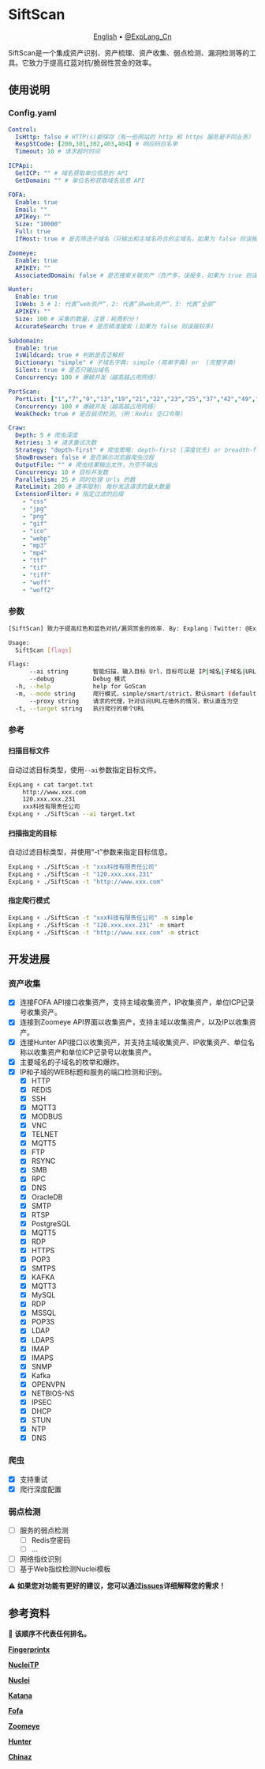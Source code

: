 # SiftScan

<p align="center">
  <a href="./README.md">English</a> •
  <a href="https://twitter.com/ExpLang_Cn">@ExpLang_Cn</a>
</p>

SiftScan是一个集成资产识别、资产梳理、资产收集、弱点检测、漏洞检测等的工具。它致力于提高红蓝对抗/脆弱性赏金的效率。

## 使用说明

### Config.yaml

```yaml
Control:
  IsHttp: false # HTTP(s)都保存（有一些网站的 http 和 https 服务是不同业务）
  RespStCode: [200,301,302,403,404] # 响应码白名单
  Timeout: 10 # 请求超时时间

ICPApi:
  GetICP: "" # 域名获取单位信息的 API
  GetDomain: "" # 单位名称获取域名信息 API

FOFA:
  Enable: true
  Email: ""
  APIKey: ""
  Size: "10000"
  Full: true
  IfHost: true # 是否筛选子域名（只输出和主域名符合的主域名，如果为 false 则误报较多）

Zoomeye:
  Enable: true
  APIKEY: ""
  AssociatedDomain: false # 是否搜索关联资产（资产多，误报多，如果为 true 则误报较多）

Hunter:
  Enable: true
  IsWeb: 3 # 1: 代表”web资产“，2: 代表”非web资产“，3: 代表”全部“
  APIKEY: ""
  Size: 100 # 采集的数量，注意：耗费积分！
  AccurateSearch: true # 是否精准搜索 (如果为 false 则误报较多)

Subdomain:
  Enable: true
  IsWildcard: true # 判断是否泛解析
  Dictionary: "simple" # 子域名字典: simple (简单字典) or  (完整字典)
  Silent: true # 是否只输出域名
  Concurrency: 100 # 爆破并发（越高越占用网络）

PortScan:
  PortList: ["1","7","9","13","19","21","22","23","25","37","42","49","53","69","79","80","81","85","105","109","110","111","113","123","135","137","138","139","143","161","179","222","264","384","389","402","407","443","444","445","446","465","500","502","512","513","514","515","523","524","540","548","554","587","617","623","689","705","771","783","873","888","902","910","912","921","993","995","998","1000","1024","1030","1035","1090","1098","1099","1100","1101","1102","1103","1128","1129","1158","1199","1211","1220","1234","1241","1300","1311","1352","1433","1434","1435","1440","1494","1521","1530","1533","1581","1582","1604","1720","1723","1755","1811","1900","2000","2001","2049","2082","2083","2100","2103","2121","2199","2207","2222","2323","2362","2375","2380","2381","2525","2533","2598","2601","2604","2638","2809","2947","2967","3000","3037","3050","3057","3128","3200","3217","3273","3299","3306","3311","3312","3389","3460","3500","3628","3632","3690","3780","3790","3817","4000","4322","4433","4444","4445","4659","4679","4848","5000","5038","5040","5051","5060","5061","5093","5168","5247","5250","5351","5353","5355","5400","5405","5432","5433","5498","5520","5521","5554","5555","5560","5580","5601","5631","5632","5666","5800","5814","5900","5901","5902","5903","5904","5905","5906","5907","5908","5909","5910","5920","5984","5985","5986","6000","6050","6060","6070","6080","6082","6101","6106","6112","6262","6379","6405","6502","6503","6504","6542","6660","6661","6667","6905","6988","7001","7021","7071","7080","7144","7181","7210","7443","7510","7579","7580","7700","7770","7777","7778","7787","7800","7801","7879","7902","8000","8001","8008","8014","8020","8023","8028","8030","8080","8081","8082","8087","8090","8095","8161","8180","8205","8222","8300","8303","8333","8400","8443","8444","8503","8800","8812","8834","8880","8888","8889","8890","8899","8901","8902","8903","9000","9002","9060","9080","9081","9084","9090","9099","9100","9111","9152","9200","9390","9391","9443","9495","9809","9810","9812","9813","9814","9815","9855","9999","10000","10001","10008","10050","10051","10080","10098","10162","10202","10203","10443","10616","10628","11000","11099","11211","11234","11333","12174","12203","12221","12345","12397","12401","13364","13500","13838","14330","15200","16102","17185","17200","18881","19300","19810","20010","20031","20034","20101","20111","20171","20222","22222","23472","23791","23943","25000","25025","26000","26122","27000","27017","27888","28222","28784","30000","30718","31001","31099","32764","32913","34205","34443","37718","38080","38292","40007","41025","41080","41523","41524","44334","44818","45230","46823","46824","47001","47002","48899","49152","50000","50001","50002","50003","50004","50013","50500","50501","50502","50503","50504","52302","55553","57772","62078","62514","65535","82","83","84","86","88","89","90","91","99","800","801","808","880","889","1010","1980","2018","2019","3505","6677","7000","7002","7003","7005","7007","7070","7200","7890","8002","8003","8004","8006","8009","8010","8011","8012","8016","8042","8053","8060","8069","8070","8083","8084","8085","8086","8088","8089","8091","8099","8100","8118","8123","8172","8181","8200","8243","8251","8280","8281","8360","8484","8500","8879","8881","8983","8989","9001","9043","9085","9091","9800","9981","10002","10003","12443","15672","16080","18080","18082","18091","18092","20720","28017","38501","38888"]
  Concurrency: 100 # 爆破并发（越高越占用网络）
  WeakCheck: true # 是否弱项检测,（例：Redis 空口令等）

Craw:
  Depth: 5 # 爬虫深度
  Retries: 3 # 请求重试次数
  Strategy: "depth-first" # 爬虫策略: depth-first (深度优先) or breadth-first (广度优先)
  ShowBrowser: false # 是否展示浏览器爬虫过程
  OutputFile: "" # 爬虫结果输出文件，为空不输出
  Concurrency: 10 # 目标并发数
  Parallelism: 25 # 同时处理 Urls 的数
  RateLimit: 200 # 速率限制: 每秒发送请求的最大数量
  ExtensionFilter: # 指定过滤的后缀
    - "css"
    - "jpg"
    - "png"
    - "gif"
    - "ico"
    - "webp"
    - "mp3"
    - "mp4"
    - "ttf"
    - "tif"
    - "tiff"
    - "woff"
    - "woff2"
```

### 参数

```bash
[SiftScan] 致力于提高红色和蓝色对抗/漏洞赏金的效率. By: Explang｜Twitter: @ExpLang_Cn

Usage:
  SiftScan [flags]

Flags:
      --ai string       智能扫描，输入目标 Url，目标可以是 IP|域名|子域名|URL，程序会自动识别目标类型构建扫描流程并进行扫描
      --debug           Debug 模式
  -h, --help            help for GoScan
  -m, --mode string     爬行模式，simple/smart/strict，默认smart (default "smart")
      --proxy string    请求的代理，针对访问URL在墙外的情况，默认直连为空
  -t, --target string   执行爬行的单个URL
```

### 参考

#### 扫描目标文件

自动过滤目标类型，使用`--ai`参数指定目标文件。

```bash
ExpLang ⚡ cat target.txt
	http://www.xxx.com
	120.xxx.xxx.231
	xxx科技有限责任公司
ExpLang ⚡ ./SiftScan --ai target.txt
```

#### 扫描指定的目标

自动过滤目标类型，并使用“-t”参数来指定目标信息。

```bash
ExpLang ⚡ ./SiftScan -t "xxx科技有限责任公司"
ExpLang ⚡ ./SiftScan -t "120.xxx.xxx.231"
ExpLang ⚡ ./SiftScan -t "http://www.xxx.com"
```

#### 指定爬行模式

```bash
ExpLang ⚡ ./SiftScan -t "xxx科技有限责任公司" -m simple
ExpLang ⚡ ./SiftScan -t "120.xxx.xxx.231" -m smart
ExpLang ⚡ ./SiftScan -t "http://www.xxx.com" -m strict
```

## 开发进展

### 资产收集

- [x] 连接FOFA API接口收集资产，支持主域收集资产，IP收集资产，单位ICP记录号收集资产。
- [x] 连接到Zoomeye API界面以收集资产，支持主域以收集资产，以及IP以收集资产。
- [x] 连接Hunter API接口以收集资产，并支持主域收集资产、IP收集资产、单位名称以收集资产和单位ICP记录号以收集资产。
- [x] 主要域名的子域名的枚举和爆炸。
- [x] IP和子域的WEB标题和服务的端口检测和识别。
  - [x] HTTP
  - [x] REDIS
  - [x] SSH
  - [x] MQTT3
  - [x] MODBUS
  - [x] VNC
  - [x] TELNET
  - [x] MQTT5
  - [x] FTP
  - [x] RSYNC
  - [x] SMB
  - [x] RPC
  - [x] DNS
  - [x] OracleDB
  - [x] SMTP
  - [x] RTSP
  - [x] PostgreSQL
  - [x] MQTT5
  - [x] RDP
  - [x] HTTPS
  - [x] POP3
  - [x] SMTPS
  - [x] KAFKA
  - [x] MQTT3
  - [x] MySQL
  - [x] RDP
  - [x] MSSQL
  - [x] POP3S
  - [x] LDAP
  - [x] LDAPS
  - [x] IMAP
  - [x] IMAPS
  - [x] SNMP
  - [x] Kafka
  - [x] OPENVPN
  - [x] NETBIOS-NS
  - [x] IPSEC
  - [x] DHCP
  - [x] STUN
  - [x] NTP
  - [x] DNS

### 爬虫

- [x] 支持重试
- [x] 爬行深度配置

### 弱点检测

- [ ] 服务的弱点检测
  - [ ] Redis空密码
  - [ ] ...
- [ ] 网络指纹识别
- [ ] 基于Web指纹检测Nuclei模板

⚠️ **如果您对功能有更好的建议，您可以通过[issues](https://github.com/ExpLangcn/SiftScan/issues)详细解释您的需求！**

## 参考资料

🌟 **该顺序不代表任何排名。**

[**Fingerprintx**](https://github.com/praetorian-inc/fingerprintx)

[**NucleiTP**](https://github.com/ExpLangcn/NucleiTP)

[**Nuclei**](https://github.com/projectdiscovery/nuclei)

[**Katana**](https://github.com/projectdiscovery/katana)

[**Fofa**](https://fofa.info/)

[**Zoomeye**](https://www.zoomeye.org/)

[**Hunter**](https://hunter.qianxin.com/)

[**Chinaz**](https://www.chinaz.net/)
